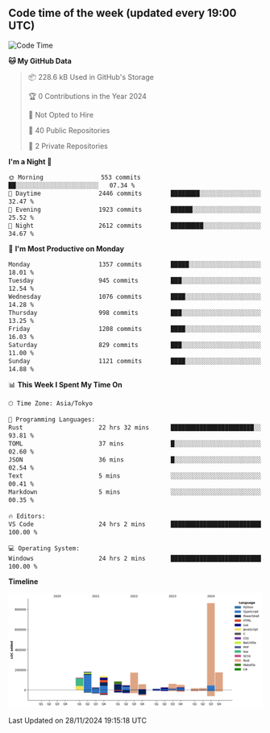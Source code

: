 ## Code time of the week (updated every 19:00 UTC)

<!--START_SECTION:waka-->
![Code Time](http://img.shields.io/badge/Code%20Time-4%2C003%20hrs%2027%20mins-blue)

**🐱 My GitHub Data** 

> 📦 228.6 kB Used in GitHub's Storage 
 > 
> 🏆 0 Contributions in the Year 2024
 > 
> 🚫 Not Opted to Hire
 > 
> 📜 40 Public Repositories 
 > 
> 🔑 2 Private Repositories 
 > 
**I'm a Night 🦉** 

```text
🌞 Morning                553 commits         ██░░░░░░░░░░░░░░░░░░░░░░░   07.34 % 
🌆 Daytime                2446 commits        ████████░░░░░░░░░░░░░░░░░   32.47 % 
🌃 Evening                1923 commits        ██████░░░░░░░░░░░░░░░░░░░   25.52 % 
🌙 Night                  2612 commits        █████████░░░░░░░░░░░░░░░░   34.67 % 
```
📅 **I'm Most Productive on Monday** 

```text
Monday                   1357 commits        █████░░░░░░░░░░░░░░░░░░░░   18.01 % 
Tuesday                  945 commits         ███░░░░░░░░░░░░░░░░░░░░░░   12.54 % 
Wednesday                1076 commits        ████░░░░░░░░░░░░░░░░░░░░░   14.28 % 
Thursday                 998 commits         ███░░░░░░░░░░░░░░░░░░░░░░   13.25 % 
Friday                   1208 commits        ████░░░░░░░░░░░░░░░░░░░░░   16.03 % 
Saturday                 829 commits         ███░░░░░░░░░░░░░░░░░░░░░░   11.00 % 
Sunday                   1121 commits        ████░░░░░░░░░░░░░░░░░░░░░   14.88 % 
```


📊 **This Week I Spent My Time On** 

```text
🕑︎ Time Zone: Asia/Tokyo

💬 Programming Languages: 
Rust                     22 hrs 32 mins      ███████████████████████░░   93.81 % 
TOML                     37 mins             █░░░░░░░░░░░░░░░░░░░░░░░░   02.60 % 
JSON                     36 mins             █░░░░░░░░░░░░░░░░░░░░░░░░   02.54 % 
Text                     5 mins              ░░░░░░░░░░░░░░░░░░░░░░░░░   00.41 % 
Markdown                 5 mins              ░░░░░░░░░░░░░░░░░░░░░░░░░   00.35 % 

🔥 Editors: 
VS Code                  24 hrs 2 mins       █████████████████████████   100.00 % 

💻 Operating System: 
Windows                  24 hrs 2 mins       █████████████████████████   100.00 % 
```

**Timeline**

![Lines of Code chart](https://raw.githubusercontent.com/SARDONYX-sard/SARDONYX-sard/main/assets/bar_graph.png)


 Last Updated on 28/11/2024 19:15:18 UTC
<!--END_SECTION:waka-->